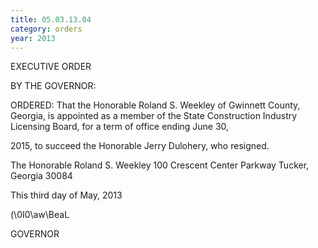 ```yaml
---
title: 05.03.13.04
category: orders
year: 2013
---
```

 

EXECUTIVE ORDER

BY THE GOVERNOR:

ORDERED: That the Honorable Roland S. Weekley of Gwinnett County,
Georgia, is appointed as a member of the State Construction
Industry Licensing Board, for a term of office ending June 30,

2015, to succeed the Honorable Jerry Dulohery, who resigned.

The Honorable Roland S. Weekley
100 Crescent Center Parkway
Tucker, Georgia 30084

This third day of May, 2013

\(\0I0\aw\BeaL

GOVERNOR

